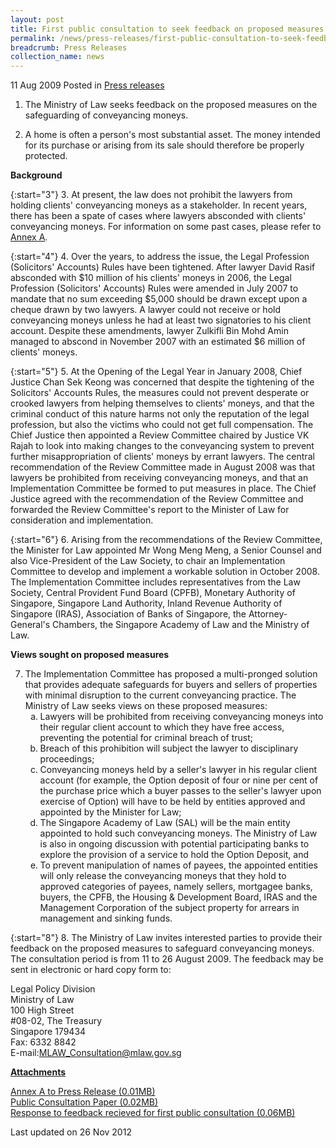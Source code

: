 ```yaml
---
layout: post
title: First public consultation to seek feedback on proposed measures to safeguard conveyancing moneys
permalink: /news/press-releases/first-public-consultation-to-seek-feedback-on-proposed-measures-to-safeguard-conveyancing-moneys
breadcrumb: Press Releases
collection_name: news
---
```


11 Aug 2009 Posted in [Press releases](/news/press-releases)

1. The Ministry of Law seeks feedback on the proposed measures on the safeguarding of conveyancing moneys.

2. A home is often a person's most substantial asset. The money intended for its purchase or arising from its sale should therefore be properly protected.

**Background**

{:start="3"}
3. At present, the law does not prohibit the lawyers from holding clients' conveyancing moneys as a stakeholder. In recent years, there has been a spate of cases where lawyers absconded with clients' conveyancing moneys. For information on some past cases, please refer to <u>Annex A</u>.

{:start="4"}
4. Over the years, to address the issue, the Legal Profession (Solicitors' Accounts) Rules have been tightened. After lawyer David Rasif absconded with $10 million of his clients' moneys in 2006, the Legal Profession (Solicitors' Accounts) Rules were amended in July 2007 to mandate that no sum exceeding $5,000 should be drawn except upon a cheque drawn by two lawyers. A lawyer could not receive or hold conveyancing moneys unless he had at least two signatories to his client account. Despite these amendments, lawyer Zulkifli Bin Mohd Amin managed to abscond in November 2007 with an estimated $6 million of clients' moneys.

{:start="5"}
5. At the Opening of the Legal Year in January 2008, Chief Justice Chan Sek Keong was concerned that despite the tightening of the Solicitors' Accounts Rules, the measures could not prevent desperate or crooked lawyers from helping themselves to clients' moneys, and that the criminal conduct of this nature harms not only the reputation of the legal profession, but also the victims who could not get full compensation. The Chief Justice then appointed a Review Committee chaired by Justice VK Rajah to look into making changes to the conveyancing system to prevent further misappropriation of clients' moneys by errant lawyers. The central recommendation of the Review Committee made in August 2008 was that lawyers be prohibited from receiving conveyancing moneys, and that an Implementation Committee be formed to put measures in place. The Chief Justice agreed with the recommendation of the Review Committee and forwarded the Review Committee's report to the Minister of Law for consideration and implementation.
 
{:start="6"} 
6. Arising from the recommendations of the Review Committee, the Minister for Law appointed Mr Wong Meng Meng, a Senior Counsel and also Vice-President of the Law Society, to chair an Implementation Committee to develop and implement a workable solution in October 2008. The Implementation Committee includes representatives from the Law Society, Central Provident Fund Board (CPFB), Monetary Authority of Singapore, Singapore Land Authority, Inland Revenue Authority of Singapore (IRAS), Association of Banks of Singapore, the Attorney-General's Chambers, the Singapore Academy of Law and the Ministry of Law.


**Views sought on proposed measures**

<ol start="7">
<li> The Implementation Committee has proposed a multi-pronged solution that provides adequate safeguards for buyers and sellers of properties with minimal disruption to the current conveyancing practice. The Ministry of Law seeks views on these proposed measures:
<ol style="list-style-type: lower-alpha">

<li>Lawyers will be prohibited from receiving conveyancing moneys into their regular client account to which they have free access, preventing the potential for criminal breach of trust;</li>
 
<li>Breach of this prohibition will subject the lawyer to disciplinary proceedings;</li>
 
<li>Conveyancing moneys held by a seller's lawyer in his regular client account (for example, the Option deposit of four or nine per cent of the purchase price which a buyer passes to the seller's lawyer upon exercise of Option) will have to be held by entities approved and appointed by the Minister for Law;</li>
 
<li>The Singapore Academy of Law (SAL) will be the main entity appointed to hold such conveyancing moneys. The Ministry of Law is also in ongoing discussion with potential participating banks to explore the provision of a service to hold the Option Deposit, and</li>
 
<li>To prevent manipulation of names of payees, the appointed entities will only release the conveyancing moneys that they hold to approved categories of payees, namely sellers, mortgagee banks, buyers, the CPFB, the Housing & Development Board, IRAS and the Management Corporation of the subject property for arrears in management and sinking funds.</li>


</ol>

</li>
</ol>

{:start="8"}
8. The Ministry of Law invites interested parties to provide their feedback on the proposed measures to safeguard conveyancing moneys. The consultation period is from 11 to 26 August 2009. The feedback may be sent in electronic or hard copy form to:


Legal Policy Division  
Ministry of Law  
100 High Street  
#08-02, The Treasury  
Singapore 179434  
Fax: 6332 8842  
E-mail:<MLAW_Consultation@mlaw.gov.sg>

**<u>Attachments</u>**

[Annex A to Press Release (0.01MB)](/files/news/press-releases/2009/08/linkclick7efa.pdf)  
[Public Consultation Paper (0.02MB)](/files/news/press-releases/2009/08/linkclick6a10.pdf)  
[Response to feedback recieved for first public consultation (0.06MB)](/files/news/press-releases/2009/08/linkclick73ae.pdf)


<p class="right-side-updated">Last updated on 26 Nov 2012</p>
